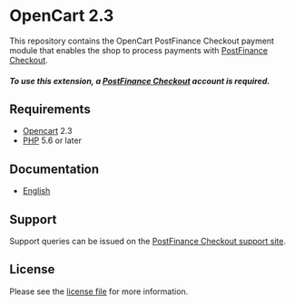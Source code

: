 

# OpenCart 2.3

This repository contains the OpenCart  PostFinance Checkout payment module that enables the shop to process payments with [PostFinance Checkout](https://postfinance.ch/en/business/products/e-commerce/postfinance-checkout-all-in-one.html).

##### To use this extension, a [PostFinance Checkout](https://checkout.postfinance.ch/en-ch/user/signup) account is required.

## Requirements

* [Opencart](https://www.opencart.com/) 2.3
* [PHP](http://php.net/) 5.6 or later

## Documentation

* [English](https://plugin-documentation.postfinance-checkout.ch/pfpayments/opencart-2.3/1.0.50/docs/en/documentation.html)

## Support

Support queries can be issued on the [PostFinance Checkout support site](https://www.postfinance.ch/en/business/support.html).

## License

Please see the [license file](https://github.com/pfpayments/opencart-2.3/blob/1.0.50/LICENSE) for more information.
